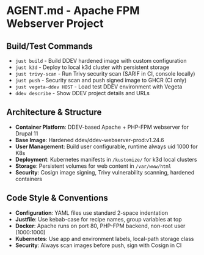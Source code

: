 # AGENT.md - Apache FPM Webserver Project

## Build/Test Commands
- `just build` - Build DDEV hardened image with custom configuration
- `just k3d` - Deploy to local k3d cluster with persistent storage
- `just trivy-scan` - Run Trivy security scan (SARIF in CI, console locally)
- `just push` - Security scan and push signed image to GHCR (CI only)
- `just vegeta-ddev HOST` - Load test DDEV environment with Vegeta
- `ddev describe` - Show DDEV project details and URLs

## Architecture & Structure
- **Container Platform**: DDEV-based Apache + PHP-FPM webserver for Drupal 11
- **Base Image**: Hardened ddev/ddev-webserver-prod:v1.24.6
- **User Management**: Build user configurable, runtime always uid 1000 for K8s
- **Deployment**: Kubernetes manifests in `/kustomize/` for k3d local clusters
- **Storage**: Persistent volumes for web content in `/var/www/html`
- **Security**: Cosign image signing, Trivy vulnerability scanning, hardened containers

## Code Style & Conventions
- **Configuration**: YAML files use standard 2-space indentation
- **Justfile**: Use kebab-case for recipe names, group variables at top
- **Docker**: Apache runs on port 80, PHP-FPM backend, non-root user (1000:1000)
- **Kubernetes**: Use app and environment labels, local-path storage class
- **Security**: Always scan images before push, sign with Cosign in CI
